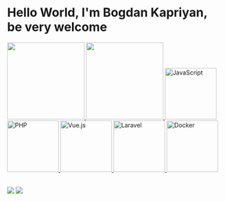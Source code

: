 # Hello World, I'm Bogdan Kapriyan, be very welcome

<table>
  <a href="https://github.com/recountsXxx">
  <img height="180em" src="https://github-readme-stats.vercel.app/api?username=RecountsXxx&show_icons=true&theme=tokyonight&include_all_commits=true&count_private=true"/>
  <img height="180em" src="https://github-readme-stats.vercel.app/api/top-langs/?username=RecountsXxx&layout=compact&langs_count=6&theme=tokyonight"/>
      <img src="https://static.vecteezy.com/system/resources/previews/027/127/560/non_2x/javascript-logo-javascript-icon-transparent-free-png.png" width="120" alt="JavaScript">
  <img src="https://encrypted-tbn0.gstatic.com/images?q=tbn:ANd9GcRJO6dYQFqGX2TEJxyB-6mIfkoK0LdGLVy6ew&s" width="120" alt="PHP">
  <img src="https://img.icons8.com/color/2x/vue-js.png" width="120" alt="Vue.js">
      <img src="https://upload.wikimedia.org/wikipedia/commons/thumb/9/9a/Laravel.svg/1200px-Laravel.svg.png" width="120" alt="Laravel">
      <img src="https://1000logos.net/wp-content/uploads/2021/11/Docker-Logo.png" width="120" alt="Docker">
</table>

<div> 
  <a href = "mailto: bogdankapriyanua@gmail.com"><img src="https://img.shields.io/badge/-Gmail-%23333?style=for-the-badge&logo=gmail&logoColor=white" target="_blank"></a>
  <a href="[https://www.linkedin.com/in/leticiajm/](https://www.linkedin.com/in/bogdan-kapriyan/)" target="_blank"><img src="https://img.shields.io/badge/-LinkedIn-%230077B5?style=for-the-badge&logo=linkedin&logoColor=white" target="_blank"></a> 
</div>
